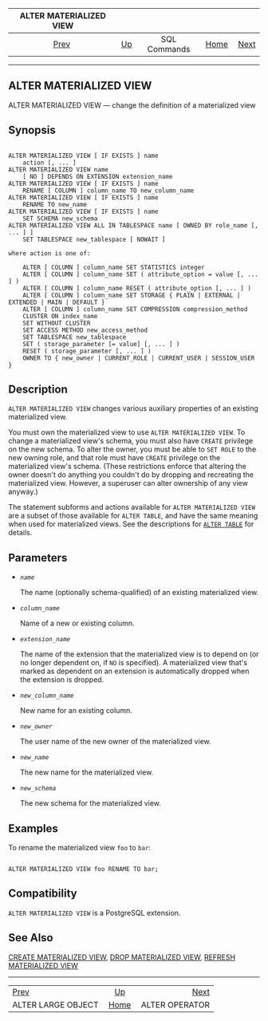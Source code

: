 <!--?xml version="1.0" encoding="UTF-8" standalone="no"?-->

|                 ALTER MATERIALIZED VIEW                 |                                        |              |                                                       |                                                  |
| :-----------------------------------------------------: | :------------------------------------- | :----------: | ----------------------------------------------------: | -----------------------------------------------: |
| [Prev](sql-alterlargeobject.html "ALTER LARGE OBJECT")  | [Up](sql-commands.html "SQL Commands") | SQL Commands | [Home](index.html "PostgreSQL 17devel Documentation") |  [Next](sql-alteroperator.html "ALTER OPERATOR") |

***

[]()

## ALTER MATERIALIZED VIEW

ALTER MATERIALIZED VIEW — change the definition of a materialized view

## Synopsis

```

ALTER MATERIALIZED VIEW [ IF EXISTS ] name
    action [, ... ]
ALTER MATERIALIZED VIEW name
    [ NO ] DEPENDS ON EXTENSION extension_name
ALTER MATERIALIZED VIEW [ IF EXISTS ] name
    RENAME [ COLUMN ] column_name TO new_column_name
ALTER MATERIALIZED VIEW [ IF EXISTS ] name
    RENAME TO new_name
ALTER MATERIALIZED VIEW [ IF EXISTS ] name
    SET SCHEMA new_schema
ALTER MATERIALIZED VIEW ALL IN TABLESPACE name [ OWNED BY role_name [, ... ] ]
    SET TABLESPACE new_tablespace [ NOWAIT ]

where action is one of:

    ALTER [ COLUMN ] column_name SET STATISTICS integer
    ALTER [ COLUMN ] column_name SET ( attribute_option = value [, ... ] )
    ALTER [ COLUMN ] column_name RESET ( attribute_option [, ... ] )
    ALTER [ COLUMN ] column_name SET STORAGE { PLAIN | EXTERNAL | EXTENDED | MAIN | DEFAULT }
    ALTER [ COLUMN ] column_name SET COMPRESSION compression_method
    CLUSTER ON index_name
    SET WITHOUT CLUSTER
    SET ACCESS METHOD new_access_method
    SET TABLESPACE new_tablespace
    SET ( storage_parameter [= value] [, ... ] )
    RESET ( storage_parameter [, ... ] )
    OWNER TO { new_owner | CURRENT_ROLE | CURRENT_USER | SESSION_USER }
```

## Description

`ALTER MATERIALIZED VIEW` changes various auxiliary properties of an existing materialized view.

You must own the materialized view to use `ALTER MATERIALIZED VIEW`. To change a materialized view's schema, you must also have `CREATE` privilege on the new schema. To alter the owner, you must be able to `SET ROLE` to the new owning role, and that role must have `CREATE` privilege on the materialized view's schema. (These restrictions enforce that altering the owner doesn't do anything you couldn't do by dropping and recreating the materialized view. However, a superuser can alter ownership of any view anyway.)

The statement subforms and actions available for `ALTER MATERIALIZED VIEW` are a subset of those available for `ALTER TABLE`, and have the same meaning when used for materialized views. See the descriptions for [`ALTER TABLE`](sql-altertable.html "ALTER TABLE") for details.

## Parameters

*   *`name`*

    The name (optionally schema-qualified) of an existing materialized view.

*   *`column_name`*

    Name of a new or existing column.

*   *`extension_name`*

    The name of the extension that the materialized view is to depend on (or no longer dependent on, if `NO` is specified). A materialized view that's marked as dependent on an extension is automatically dropped when the extension is dropped.

*   *`new_column_name`*

    New name for an existing column.

*   *`new_owner`*

    The user name of the new owner of the materialized view.

*   *`new_name`*

    The new name for the materialized view.

*   *`new_schema`*

    The new schema for the materialized view.

## Examples

To rename the materialized view `foo` to `bar`:

```

ALTER MATERIALIZED VIEW foo RENAME TO bar;
```

## Compatibility

`ALTER MATERIALIZED VIEW` is a PostgreSQL extension.

## See Also

[CREATE MATERIALIZED VIEW](sql-creatematerializedview.html "CREATE MATERIALIZED VIEW"), [DROP MATERIALIZED VIEW](sql-dropmaterializedview.html "DROP MATERIALIZED VIEW"), [REFRESH MATERIALIZED VIEW](sql-refreshmaterializedview.html "REFRESH MATERIALIZED VIEW")

***

|                                                         |                                                       |                                                  |
| :------------------------------------------------------ | :---------------------------------------------------: | -----------------------------------------------: |
| [Prev](sql-alterlargeobject.html "ALTER LARGE OBJECT")  |         [Up](sql-commands.html "SQL Commands")        |  [Next](sql-alteroperator.html "ALTER OPERATOR") |
| ALTER LARGE OBJECT                                      | [Home](index.html "PostgreSQL 17devel Documentation") |                                   ALTER OPERATOR |
